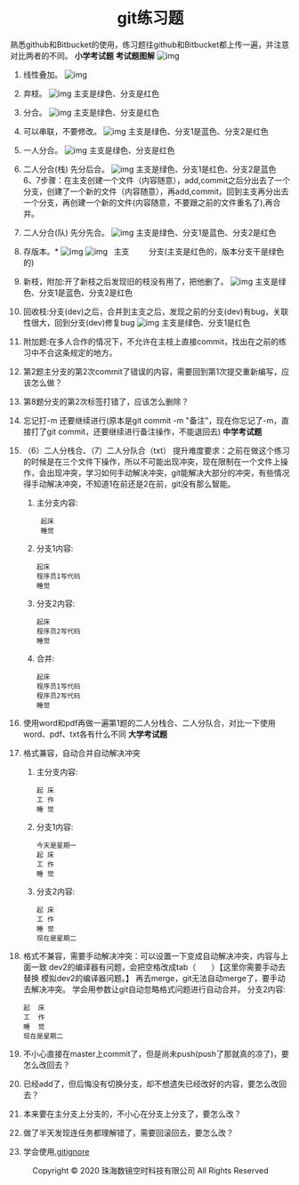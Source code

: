 ﻿# <center>git练习题</center>

熟悉github和Bitbucket的使用，练习题往github和Bitbucket都上传一遍，并注意对比两者的不同。
**小学考试题**
**考试题图解**
![img](img/git题目图解.jpg )

1. 线性叠加。
![img](img/1线性叠加.jpg )
2. 弃枝。
![img](img/2弃枝.jpg )
主支是绿色、分支是红色
3. 分合。
![img](img/3分合.jpg )
主支是绿色、分支是红色
4. 可以串联，不要修改。
![img](img/4串联.jpg )
主支是绿色、分支1是蓝色、分支2是红色
5. 一人分合。
![img](img/5一人分合.jpg )
主支是绿色、分支是红色
6. 二人分合(栈) 先分后合。
![img](img/6二人分栈合.jpg )
主支是绿色、分支1是红色、分支2是蓝色
6、7步骤：在主支创建一个文件（内容随意），add,commit之后分出去了一个分支，创建了一个新的文件（内容随意），再add,commit，回到主支再分出去一个分支，再创建一个新的文件(内容随意，不要跟之前的文件重名了),再合并。
7. 二人分合(队) 先分先合。
![img](img/7二人分队合.jpg )
主支是绿色、分支1是蓝色、分支2是红色
8. 存版本。*
![img](img/8存版本主枝.jpg ) ![img](img/8存版本分枝.jpg )
 &ensp;主支&emsp;&emsp;&ensp;分支(主支是红色的，版本分支干是绿色的)
9. 新枝，附加:开了新枝之后发现旧的枝没有用了，把他删了。
![img](img/9新枝.jpg )
主支是绿色、分支1是蓝色、分支2是红色
10. 回收枝:分支(dev)之后，合并到主支之后，发现之前的分支(dev)有bug，关联性很大，回到分支(dev)修复bug
![img](img/10回收枝.jpg )
主支是绿色、分支1是红色
11. 附加题:在多人合作的情况下，不允许在主枝上直接commit，找出在之前的练习中不合这条规定的地方。
12. 第2题主分支的第2次commit了错误的内容，需要回到第1次提交重新编写，应该怎么做？
13. 第8题分支的第2次标签打错了，应该怎么删除？
14. 忘记打-m  还要继续进行(原本是git commit -m "备注"，现在你忘记了-m，直接打了git commit，还要继续进行备注操作，不能退回去)
**中学考试题**
15. （6）二人分栈合、（7）二人分队合（txt）
提升难度要求：之前在做这个练习的时候是在三个文件下操作，所以不可能出现冲突，现在限制在一个文件上操作，会出现冲突，学习如何手动解决冲突，git能解决大部分的冲突，有些情况得手动解决冲突，不知道1在前还是2在前，git没有那么智能。
    1. 主分支内容:
        ```
         起床
         睡觉
        ```
    2. 分支1内容:
        ```
        起床
        程序员1写代码
        睡觉
        ```
    3. 分支2内容:
        ```
        起床
        程序员2写代码
        睡觉
        ```   
    4. 合并:
        ``` 
        起床
        程序员1写代码
        程序员2写代码
        睡觉
        ```
16. 使用word和pdf再做一遍第1题的二人分栈合、二人分队合，对比一下使用word、pdf、txt各有什么不同
**大学考试题**
17. 格式兼容，自动合并自动解决冲突
    1. 主分支内容: 

        ```
        起 床
        工 作
        睡 觉
        ```
    2. 分支1内容:

        ```
        今天是星期一
        起 床
        工 作
        睡 觉
        ```
    3. 分支2内容:

        ```
        起 床
        工 作
        睡 觉
        现在是星期二
        ```
18. 格式不兼容，需要手动解决冲突：可以设置一下变成自动解决冲突，内容与上面一致
	dev2的编译器有问题，会把空格改成tab（&emsp;&emsp;）【这里你需要手动去替换 模拟dev2的编译器问题。】
	再去merge，git无法自动merge了，要手动去解决冲突。
    学会用参数让git自动忽略格式问题进行自动合并。
    分支2内容:

    ```
    起  床
    工  作
    睡  觉
    现在是星期二
    ```
19. 不小心直接在master上commit了，但是尚未push(push了那就真的凉了)，要怎么改回去？
20. 已经add了，但后悔没有切换分支，却不想遗失已经改好的内容，要怎么改回去？
21. 本来要在主分支上分支的，不小心在分支上分支了，要怎么改？
22. 做了半天发现连任务都理解错了，需要回滚回去，要怎么改？
23. 学会使用[.gitignore](https://www.jianshu.com/p/699ed86028c2)

<center> Copyright © 2020 珠海数镜空时科技有限公司 All Rights Reserved</center>



